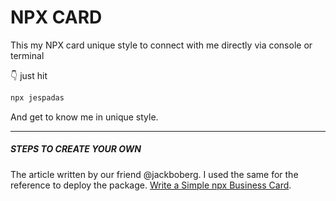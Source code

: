 # NPX CARD
This my NPX card unique style to connect with me directly via console or terminal

👇 just hit 
```bash
npx jespadas
```
And get to know me in unique style.

<hr/>

##### STEPS TO CREATE YOUR OWN
The article written by our friend @jackboberg. I used the same for the reference to deploy the package. 
[Write a Simple npx Business Card](https://studioelsa.se/blog/open-source-oss-npx-business-card). 